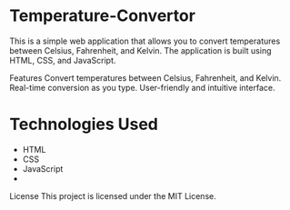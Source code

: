 # Temperature-Convertor
This is a simple web application that allows you to convert temperatures between Celsius, Fahrenheit, and Kelvin. The application is built using HTML, CSS, and JavaScript.

Features
Convert temperatures between Celsius, Fahrenheit, and Kelvin.
Real-time conversion as you type.
User-friendly and intuitive interface.

# Technologies Used
- HTML
- CSS
- JavaScript
- 
License
This project is licensed under the MIT License.
